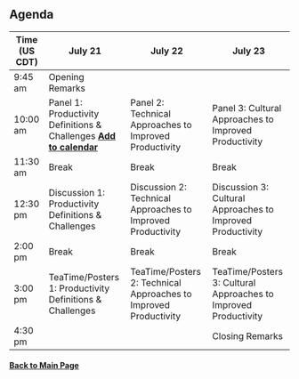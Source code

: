 
## Agenda

| **Time (US CDT)**| **July 21** | **July 22** | **July 23** |
|---|---|---|---|
| 9:45 am  | Opening Remarks | | |
| 10:00 am | Panel 1: Productivity Definitions & Challenges [**Add to calendar**](CW20-OpeningRemarks.ics) | Panel 2: Technical Approaches to Improved Productivity | Panel 3: Cultural Approaches to Improved Productivity |
| 11:30 am | Break | Break | Break |
| 12:30 pm | Discussion 1: Productivity Definitions & Challenges | Discussion 2: Technical Approaches to Improved Productivity | Discussion 3: Cultural Approaches to Improved Productivity |
| 2:00 pm | Break | Break | Break |
| 3:00 pm | TeaTime/Posters 1: Productivity Definitions & Challenges | TeaTime/Posters 2: Technical Approaches to Improved Productivity | TeaTime/Posters 3: Cultural Approaches to Improved Productivity |
| 4:30 pm | | | Closing Remarks |



#### [Back to Main Page](index.md)
